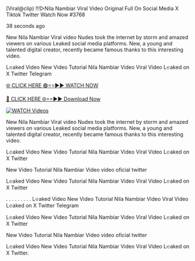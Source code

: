 [Viral@clip) !!!▷Nila Nambiar Viral Video Original Full On Social Media X Tiktok Twitter  Watch Now #3768

38 seconds ago

New Nila Nambiar Viral video Nudes took the internet by storm and amazed viewers on various Leaked social media platforms. New, a young and talented digital creator, recently became famous thanks to this interesting video.

L𝚎aked Video New Video Tutorial Nila Nambiar Video Viral Video L𝚎aked on X Twitter Telegram

[🌐 CLICK HERE 🟢==►► WATCH NOW](https://t.co/CsbdxKwbQM)

[🔴 CLICK HERE 🌐==►► Download Now](https://t.co/CsbdxKwbQM)

[![WATCH Videos](https://i.imgur.com/RPj6FCy.gif)](https://t.co/CsbdxKwbQM)

New Nila Nambiar Viral video Nudes took the internet by storm and amazed viewers on various Leaked social media platforms. New, a young and talented digital creator, recently became famous thanks to this interesting video.

L𝚎aked Video New Video Tutorial Nila Nambiar Video Viral Video L𝚎aked on X Twitter

New Video Tutorial Nila Nambiar Video video oficial twitter

L𝚎aked Video New Video Tutorial Nila Nambiar Video Viral Video L𝚎aked on X Twitter

. . . . . . . . . L𝚎aked Video New Video Tutorial Nila Nambiar Video Viral Video L𝚎aked on X Twitter Telegram

L𝚎aked Video New Video Tutorial Nila Nambiar Video Viral Video L𝚎aked on X Twitter

New Video Tutorial Nila Nambiar Video video oficial twitter

L𝚎aked Video New Video Tutorial Nila Nambiar Video Viral Video L𝚎aked on X Twitter.
